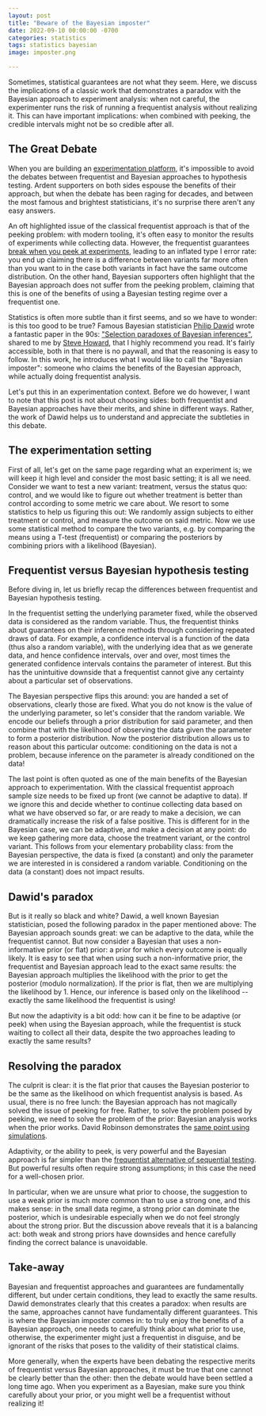 ```yaml
---
layout: post
title: "Beware of the Bayesian imposter"
date: 2022-09-10 00:00:00 -0700
categories: statistics
tags: statistics bayesian
image: imposter.png

---
```


Sometimes, statistical guarantees are not what they seem.
Here, we discuss the implications of a classic work that demonstrates a paradox with the Bayesian approach to experiment analysis:
when not careful, the experimenter runs the risk of running a frequentist analysis without realizing it.
This can have important implications: when combined with peeking, the credible intervals might not be so credible after all.

## The Great Debate

When you are building an [experimentation platform][eppo],
it's impossible to avoid the debates between frequentist and Bayesian approaches to hypothesis testing.
Ardent supporters on both sides espouse the benefits of their approach, but when the debate has been raging for decades,
and between the most famous and brightest statisticians, it's no surprise there aren't any easy answers.

An oft highlighted issue of the classical frequentist approach is that of the peeking problem:
with modern tooling, it's often easy to monitor the results of experiments while collecting data.
However, the frequentist guarantees [break when you peek at experiments][evan-peeking], leading to an inflated type I error rate:
you end up claiming there is a difference between variants far more often than you want to in the case both variants in fact have the same outcome distribution.
On the other hand, Bayesian supporters often highlight that the Bayesian approach does not suffer from the peeking problem,
claiming that this is one of the benefits of using a Bayesian testing regime over a frequentist one.

Statistics is often more subtle than it first seems, and so we have to wonder: is this too good to be true?
Famous Bayesian statistician [Philip Dawid][dawid] wrote a fantastic paper in the 90s: ["Selection paradoxes of Bayesian inferences"][dawid-paper], shared to me by [Steve Howard][howard],
that I highly recommend you read.
It's fairly accessible, both in that there is no paywall, and that the reasoning is easy to follow.
In this work, he introduces what I would like to call the "Bayesian imposter": someone who claims the benefits of the Bayesian approach,
while actually doing frequentist analysis.

Let's put this in an experimentation context.
Before we do however, I want to note that this post is not about choosing sides: both frequentist and Bayesian approaches have their merits, and shine in different ways.
Rather, the work of Dawid helps us to understand and appreciate the subtleties in this debate.

## The experimentation setting

First of all, let's get on the same page regarding what an experiment is; we will keep it high level and consider the most basic setting; it is all we need.
Consider we want to test a new variant: treatment, versus the status quo: control, and we would like to figure out whether treatment is better than control according to some metric we care about.
We resort to some statistics to help us figuring this out: We randomly assign subjects to either treatment or control, and measure the outcome on said metric.
Now we use some statistical method to compare the two variants, e.g. by comparing the means using a T-test (frequentist) or comparing the posteriors by combining priors with a likelihood (Bayesian).

## Frequentist versus Bayesian hypothesis testing

Before diving in, let us briefly recap the differences between frequentist and Bayesian hypothesis testing.

In the frequentist setting the underlying parameter fixed, while the observed data is considered as the random variable.
Thus, the frequentist thinks about guarantees on their inference methods through considering repeated draws of data.
For example, a confidence interval is a function of the data (thus also a random variable),
with the underlying idea that as we generate data, and hence confidence intervals, over and over, most times the
generated confidence intervals contains the parameter of interest.
But this has the unintuitive downside that a frequentist cannot give any certainty about a particular set of observations.

The Bayesian perspective flips this around: you are handed a set of observations, clearly those are fixed.
What you do not know is the value of the underlying parameter, so let's consider that the random variable.
We encode our beliefs through a prior distribution for said parameter, and then combine that with the likelihood of
observing the data given the parameter to form a posterior distribution.
Now the posterior distribution allows us to reason about this particular outcome: conditioning on the data is not a problem,
because inference on the parameter is already conditioned on the data!

The last point is often quoted as one of the main benefits of the Bayesian approach to experimentation.
With the classical frequentist approach sample size needs to be fixed up front (we cannot be adaptive to data).
If we ignore this and decide whether to continue collecting data based on what we have observed so far, or are ready to make a decision, we can dramatically
increase the risk of a false positive.
This is different for in the Bayesian case, we can be adaptive, and make a decision at any point:
do we keep gathering more data, choose the treatment variant, or the control variant.
This follows from your elementary probability class: from the  Bayesian perspective, the data is fixed (a constant) and only the
parameter we are interested in is considered a random variable. Conditioning on the data (a constant) does not impact results.

## Dawid's paradox

But is it really so black and white?
Dawid, a well known Bayesian statistician, posed the following paradox in the paper mentioned above:
The Bayesian approach sounds great: we can be adaptive to the data, while the frequentist cannot.
But now consider a Bayesian that uses a non-informative prior (or flat) prior: a prior for which every outcome is equally likely.
It is easy to see that when using such a non-informative prior, the frequentist and Bayesian approach lead to the exact same results:
the Bayesian approach multiplies the likelihood with the prior to get the posterior (modulo normalization).
If the prior is flat, then we are multiplying the likelihood by 1.
Hence, our inference is based only on the likelihood -- exactly the same likelihood the frequentist is using!

But now the adaptivity is a bit odd: how can it be fine to be adaptive (or peek) when using the Bayesian approach,
while the frequentist is stuck waiting to collect all their data, despite the two approaches leading to exactly the same results?

## Resolving the paradox

The culprit is clear: it is the flat prior that causes the Bayesian posterior to be the same as the likelihood on which
frequentist analysis is based.
As usual, there is no free lunch: the Bayesian approach has not magically solved the issue of peeking for free.
Rather, to solve the problem posed by peeking, we need to solve the problem of the prior: Bayesian analysis works when the prior works.
David Robinson demonstrates the [same point using simulations][robinson-peeking].

Adaptivity, or the ability to peek, is very powerful and the Bayesian approach is far simpler than the [frequentist alternative of sequential testing][sequential-paper].
But powerful results often require strong assumptions; in this case the need for a well-chosen prior.

In particular, when we are unsure what prior to choose, the suggestion to use a weak prior is much more common than to use a strong one, and this makes sense:
in the small data regime, a strong prior can dominate the posterior, which is undesirable especially when we do not feel strongly about the strong prior.
But the discussion above reveals that it is a balancing act: both weak and strong priors have downsides and hence carefully finding the correct balance is unavoidable.

## Take-away

Bayesian and frequentist approaches and guarantees are fundamentally different, but under certain conditions, they lead to exactly the same results.
Dawid demonstrates clearly that this creates a paradox: when results are the same, approaches cannot have fundamentally different guarantees.
This is where the Bayesian imposter comes in: to truly enjoy the benefits of a Bayesian approach, one needs to carefully think about what prior to use,
otherwise, the experimenter might just a frequentist in disguise, and be ignorant of the risks that poses to the validity of their statistical claims.

More generally, when the experts have been debating the respective merits of frequentist versus Bayesian approaches,
it must be true that one cannot be clearly better than the other: then the debate would have been settled a long time ago.
When you experiment as a Bayesian, make sure you think carefully about your prior, or you might well be a frequentist without realizing it!


[dawid]: https://www.statslab.cam.ac.uk/~apd/
[howard]: https://www.stevehoward.org/
[dawid-paper]: https://projecteuclid.org/ebooks/institute-of-mathematical-statistics-lecture-notes-monograph-series/Multivariate-analysis-and-its-applications/Chapter/Selection-paradoxes-of-Bayesian-inference/10.1214/lnms/1215463797
[sequential-paper]: https://arxiv.org/abs/1810.08240
[evan-peeking]: https://www.evanmiller.org/how-not-to-run-an-ab-test.html
[robinson-peeking]: http://varianceexplained.org/r/bayesian-ab-testing/
[eppo]: https://www.geteppo.com/
